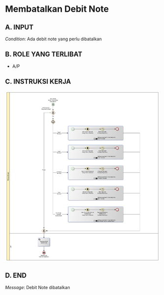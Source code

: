 # Membatalkan Debit Note

## <a name="input">A. INPUT</a>

*Condition*: Ada debit note yang perlu dibatalkan

## <a name="role">B. ROLE YANG TERLIBAT</a>

* A/P

## <a name="instruksi">C. INSTRUKSI KERJA</a>

![](../img/membatalkan-debit-note.png)

## <a name="input">D. END</a>

*Message*: Debit Note dibatalkan
